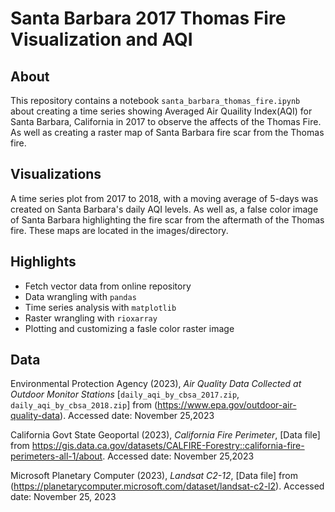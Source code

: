 # Santa Barbara 2017 Thomas Fire Visualization and AQI

## About 
This repository contains a notebook `santa_barbara_thomas_fire.ipynb` about creating a time series showing Averaged Air Quaility Index(AQI) for Santa Barbara, California in 2017 to observe the affects of the Thomas Fire. As well as creating a raster map of Santa Barbara fire scar from the Thomas fire.

## Visualizations
A time series plot from 2017 to 2018, with a moving average of 5-days was created on Santa Barbara's daily AQI levels. As well as, a false color image of Santa Barbara highlighting the fire scar from the aftermath of the Thomas fire. These maps are located in the images/directory.

## Highlights
- Fetch vector data from online repository
- Data wrangling with `pandas`
- Time series analysis with `matplotlib`
- Raster wrangling with `rioxarray`
- Plotting and customizing a fasle color raster image

## Data
Environmental Protection Agency (2023), *Air Quality Data Collected at Outdoor Monitor Stations* [`daily_aqi_by_cbsa_2017.zip`, `daily_aqi_by_cbsa_2018.zip`] from (https://www.epa.gov/outdoor-air-quality-data). Accessed date: November 25,2023

California Govt State Geoportal (2023), *California Fire Perimeter*, [Data file] from https://gis.data.ca.gov/datasets/CALFIRE-Forestry::california-fire-perimeters-all-1/about. Accessed date: November 25,2023

Microsoft Planetary Computer (2023), *Landsat C2-12*, [Data file] from (https://planetarycomputer.microsoft.com/dataset/landsat-c2-l2). Accessed date: November 25, 2023
